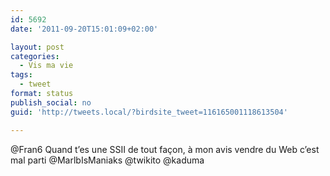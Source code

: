 ```yaml
---
id: 5692
date: '2011-09-20T15:01:09+02:00'

layout: post
categories:
  - Vis ma vie
tags:
  - tweet
format: status
publish_social: no
guid: 'http://tweets.local/?birdsite_tweet=116165001118613504'

---
```


@Fran6 Quand t’es une SSII de tout façon, à mon avis vendre du Web c’est mal parti @MarlbIsManiaks @twikito @kaduma